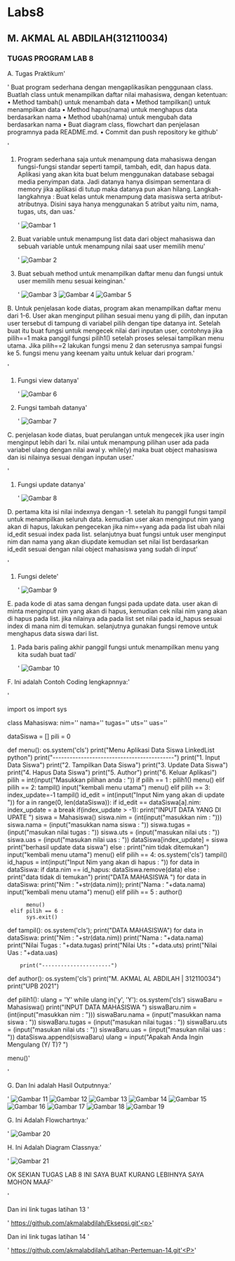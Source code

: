 # Labs8
## M. AKMAL AL ABDILAH(312110034)
### TUGAS PROGRAM LAB 8

A. Tugas Praktikum'<P>'
Buat program sederhana dengan mengaplikasikan penggunaan class. Buatlah 
class untuk menampilkan daftar nilai mahasiswa, dengan ketentuan:
• Method tambah() untuk menambah data
• Method tampilkan() untuk menampilkan data
• Method hapus(nama) untuk menghapus data berdasarkan nama
• Method ubah(nama) untuk mengubah data berdasarkan nama
• Buat diagram class, flowchart dan penjelasan programnya pada 
README.md.
• Commit dan push repository ke github'<P>'

1. Program sederhana saja untuk menampung data mahasiswa dengan fungsi-fungsi standar seperti tampil, tambah, edit,  dan hapus data. Aplikasi yang akan kita buat belum menggunakan database sebagai media penyimpan data. Jadi datanya hanya disimpan sementara di memory jika aplikasi di tutup maka datanya pun akan hilang.
Langkah-langkahnya :
Buat kelas untuk menampung data masiswa serta atribut-atributnya. Disini saya hanya menggunakan 5 atribut yaitu nim, nama, tugas, uts, dan uas.'<p>'
![Gambar 1](screenshoot/s1.JPG)

2. Buat variable untuk menampung list data dari object mahasiswa dan sebuah variable untuk menampung nilai saat user memilih menu'<p>'
![Gambar 2](screenshoot/s2.JPG)

3. Buat sebuah method untuk menampilkan daftar menu dan fungsi untuk user memilih menu sesuai keinginan.'<p>'
![Gambar 3](screenshoot/s3.JPG)
![Gambar 4](screenshoot/s4.JPG)
![Gambar 5](screenshoot/s5.JPG)

B.  Untuk penjelasan kode diatas, program akan menampilkan daftar menu dari 1-6. User akan menginput pilihan sesuai menu yang di pilih, dan inputan user tersebut di tampung di variabel pilih dengan tipe datanya int.
Setelah buat itu buat fungsi untuk mengecek nilai dari inputan user, contohnya jika pilih==1 maka panggil fungsi pilih1() setelah proses selesai tampilkan menu utama. Jika pilih==2 lakukan fungsi menu 2 dan seterusnya sampai fungsi ke 5. fungsi menu yang keenam yaitu untuk keluar dari program.'<p>'

1. Fungsi view datanya'<p>'
![Gambar 6](screenshoot/s6.JPG)

2. Fungsi tambah datanya'<p>'
![Gambar 7](screenshoot/s7.JPG)

C. penjelasan kode diatas, buat perulangan untuk mengecek jika user ingin menginput lebih dari 1x. nilai untuk menampung pilihan user ada pada variabel ulang dengan nilai awal y. while(y) maka buat object mahasiswa dan isi nilainya sesuai dengan inputan user.'<P>'

1. Fungsi update datanya'<P>'
![Gambar 8](screenshoot/s8.JPG)

D. pertama kita isi nilai indexnya dengan -1. setelah itu panggil fungsi tampil untuk menampilkan seluruh data. kemudian user akan menginput nim yang akan di hapus, lakukan pengecekan jika nim==yang ada pada list ubah nilai id_edit sesuai index pada list. selanjutnya buat fungsi untuk user menginput nim dan nama yang akan diupdate kemudian set nilai list berdasarkan id_edit sesuai dengan nilai object mahasiswa yang sudah di input'<P>'

1. Fungsi delete'<P>'
![Gambar 9](screenshoot/s9.JPG)

E. pada kode di atas sama dengan fungsi pada update data. user akan di minta menginput nim yang akan di hapus, kemudian cek nilai nim yang akan di hapus pada list. jika nilainya ada pada list set nilai pada id_hapus sesuai index di mana nim di temukan. selanjutnya gunakan fungsi remove untuk menghapus data siswa dari list.

1. Pada baris paling akhir panggil fungsi untuk menampilkan menu yang kita sudah buat tadi'<P>'
![Gambar 10](screenshoot/s10.JPG)

F. Ini adalah Contoh Coding lengkapnnya:'<p>'

import os
import sys

class Mahasiswa:
 nim=''
 nama=''
 tugas=''
 uts=''
 uas=''

dataSiswa = []
pili = 0

def menu():
     os.system('cls')
     print("Menu Aplikasi Data Siswa LinkedList python")
     print("-------------------------------------------")
     print("1. Input Data Siswa")
     print("2. Tampilkan Data Siswa")
     print("3. Update Data Siswa")
     print("4. Hapus Data Siswa")
     print("5. Author")
     print("6. Keluar Aplikasi")
     pilih = int(input("Masukkan pilihan anda : "))
     if pilih == 1 :
          pilih1()
          menu()
     elif pilih == 2:
          tampil()
          input("kembali menu utama")
          menu()
     elif pilih == 3:
          index_update=-1
          tampil()
          id_edit = int(input("Input Nim yang akan di update "))
          for a in range(0, len(dataSiswa)):
               if id_edit == dataSiswa[a].nim:
                    index_update = a
                    break
          if(index_update > -1):
               print("INPUT DATA YANG DI UPATE ")
               siswa = Mahasiswa()
               siswa.nim = (int(input("masukkan nim : ")))
               siswa.nama = (input("masukkan nama siswa : "))
               siswa.tugas = (input("masukan nilai tugas : "))
               siswa.uts = (input("masukan nilai uts : "))
               siswa.uas = (input("masukan nilai uas : "))
               dataSiswa[index_update] = siswa
               print("berhasil update data siswa")
          else : print("nim tidak ditemukan")
          input("kembali menu utama")
          menu()
     elif pilih == 4:
                os.system('cls')
                tampil()
                id_hapus = int(input("Input Nim yang akan di hapus : "))
                for data in dataSiswa:
                    if data.nim == id_hapus:
                         dataSiswa.remove(data)
                    else :
                         print("data tidak di temukan")
                print("DATA MAHASISWA ")
                for data in dataSiswa:
                    print("Nim : "+str(data.nim));
                    print("Nama  : "+data.nama)
                input("kembali menu utama")
                menu()
     elif pilih == 5 :
          author()
          
          menu()
     elif pilih == 6 :
          sys.exit()

def tampil():
	os.system('cls');
	print("DATA MAHASISWA")
	for data in dataSiswa:
		print("Nim : "+str(data.nim)) 
		print("Nama : "+data.nama)
		print("Nilai Tugas : "+data.tugas)
		print("Nilai Uts : "+data.uts)
		print("Nilai Uas : "+data.uas)
		
		print("----------------------")
		
def author():
	os.system('cls')
	print("M. AKMAL AL ABDILAH | 312110034")
	print("UPB 2021")

def pilih1():
	ulang = 'Y'
	while ulang in('y', 'Y'):
		os.system('cls')
		siswaBaru = Mahasiswa() 
		print("INPUT DATA MAHASISWA ") 
		siswaBaru.nim = (int(input("masukkan nim : "))) 
		siswaBaru.nama = (input("masukkan nama siswa : "))
		siswaBaru.tugas = (input("masukan nilai tugas : "))
		siswaBaru.uts = (input("masukan nilai uts : "))
		siswaBaru.uas = (input("masukan nilai uas : "))
		dataSiswa.append(siswaBaru) 
		ulang = input("Apakah Anda Ingin Mengulang (Y/ T)? ")		

menu()'<p>'

G. Dan Ini adalah Hasil Outputnnya:'<p>'
![Gambar 11](screenshoot/s11.JPG)
![Gambar 12](screenshoot/s12.JPG)
![Gambar 13](screenshoot/s13.JPG)
![Gambar 14](screenshoot/s14.JPG)
![Gambar 15](screenshoot/s15.JPG)
![Gambar 16](screenshoot/s16.JPG)
![Gambar 17](screenshoot/s17.JPG)
![Gambar 18](screenshoot/s18.JPG)
![Gambar 19](screenshoot/s19.JPG)

G. Ini Adalah Flowchartnya:'<p>'
![Gambar 20](screenshoot/s20.JPG)

H. Ini Adalah Diagram Classnya:'<p>'
![Gambar 21](screenshoot/s21.JPG)

OK SEKIAN TUGAS LAB 8 INI SAYA BUAT KURANG LEBIHNYA SAYA MOHON MAAF'<P>'

Dan ini link tugas latihan 13 '<p>'
https://github.com/akmalabdilah/Eksepsi.git'<p>'

Dan ini link tugas latihan 14 '<p>'
https://github.com/akmalabdilah/Latihan-Pertemuan-14.git'<P>'











